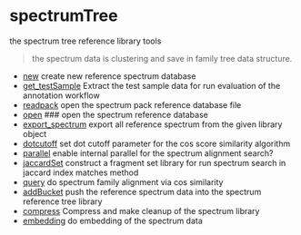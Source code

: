 ﻿# spectrumTree

the spectrum tree reference library tools
> the spectrum data is clustering and save in family 
>  tree data structure.

+ [new](spectrumTree/new.1) create new reference spectrum database
+ [get_testSample](spectrumTree/get_testSample.1) Extract the test sample data for run evaluation of the annotation workflow
+ [readpack](spectrumTree/readpack.1) open the spectrum pack reference database file
+ [open](spectrumTree/open.1) ### open the spectrum reference database
+ [export_spectrum](spectrumTree/export_spectrum.1) export all reference spectrum from the given library object
+ [dotcutoff](spectrumTree/dotcutoff.1) set dot cutoff parameter for the cos score similarity algorithm
+ [parallel](spectrumTree/parallel.1) enable internal parallel for the spectrum alignment search?
+ [jaccardSet](spectrumTree/jaccardSet.1) construct a fragment set library for run spectrum search in jaccard index matches method
+ [query](spectrumTree/query.1) do spectrum family alignment via cos similarity
+ [addBucket](spectrumTree/addBucket.1) push the reference spectrum data into the spectrum reference tree library
+ [compress](spectrumTree/compress.1) Compress and make cleanup of the spectrum library
+ [embedding](spectrumTree/embedding.1) do embedding of the spectrum data
